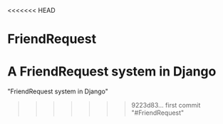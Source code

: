 <<<<<<< HEAD
# FriendRequest
A FriendRequest system in Django
=======
"FriendRequest system in Django" 
>>>>>>> 9223d83... first commit
"#FriendRequest" 
